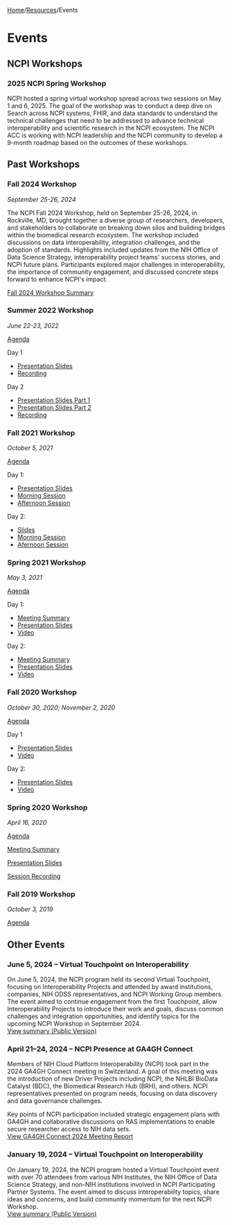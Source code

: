 [Home](https://github.com/NIH-NCPI)/[Resources](README.md)/Events

# Events

## NCPI Workshops
### 2025 NCPI Spring Workshop
NCPI hosted a spring virtual workshop spread across two sessions on May 1 and 6, 2025. The goal of the workshop was to conduct a deep dive on Search across NCPI systems, FHIR, and data standards to understand the technical challenges that need to be addressed to advance technical interoperability and scientific research in the NCPI ecosystem. The NCPI ACC is working with NCPI leadership and the NCPI community to develop a 9-month roadmap based on the outcomes of these workshops.


## Past Workshops
### Fall 2024 Workshop
*September 25-26, 2024*

The NCPI Fall 2024 Workshop, held on September 25-26, 2024, in Rockville, MD, brought together a diverse group of researchers, developers, and stakeholders to collaborate on breaking down silos and building bridges within the biomedical research ecosystem. The workshop included discussions on data interoperability, integration challenges, and the adoption of standards. Highlights included updates from the NIH Office of Data Science Strategy, interoperability project teams' success stories, and NCPI future plans. Participants explored major challenges in interoperability, the importance of community engagement, and discussed concrete steps forward to enhance NCPI's impact.

[Fall 2024 Workshop Summary](Fall%202024%20Workshop.md)

### Summer 2022 Workshop
*June 22-23, 2022*

[Agenda](Workshop_Resources/Agenda-NCPI_Spring2022_Virtual_Workshop.pdf) 

Day 1
* [Presentation Slides](Workshop_Resources/NCPI_Spring2022_Workshop-Day1-22JUN2022.pdf)
* [Recording](https://youtu.be/gw92xQQOPQ4) 

Day 2
* [Presentation Slides Part 1](Workshop_Resources/NCPI-Spring-2022-Workshop-Day-2-Part-1.pdf)  
* [Presentation Slides Part 2](Workshop_Resources/NCPI-Spring-2022-Workshop-Day-2-Part-2.pdf) 
* [Recording](https://youtu.be/N8RLWqA5U40) 


### Fall 2021 Workshop
*October 5, 2021*

[Agenda](Workshop_Resources/Fall-2021-Workshop-Agenda.pdf)

Day 1:
* [Presentation Slides](Workshop_Resources/Fall-2021-Workshop-Slides-Day-1.pdf) 
* [Morning Session](https://youtu.be/FUpb7VEzJ24) 
* [Afternoon Session](https://youtu.be/_1Y3Rw6uI8c) 

Day 2: 
  * [Slides](Workshop_Resources/Fall-2021-Workshop-Slides-Day-2.pdf)  
  * [Morning Session](https://www.youtube.com/watch?v=2wBZ_2L9HBE)  
  * [Afernoon Session](https://www.youtube.com/watch?v=svZPWdGT03g)

### Spring 2021 Workshop
*May 3, 2021*

[Agenda](Workshop_Resources/Spring-2021-Workshop-Agenda.pdf)

Day 1:
* [Meeting Summary](Workshop_Resources/Spring-2021-Day-1-Summary.pdf)
* [Presentation Slides](Workshop_Resources/Spring-2021-Day-1-Slides.pdf)
* [Video](https://cbiit.webex.com/recordingservice/sites/cbiit/recording/8899a02f8e4e1039b7ef00505681aa7a/playback)

Day 2:
* [Meeting Summary](Workshop_Resources/Spring-2021-Day-2-Summary.pdf)
* [Presentation Slides](Workshop_Resources/Spring-2021-Day-2-Slides.pdf)
* [Video](https://cbiit.webex.com/recordingservice/sites/cbiit/recording/e403162f8f171039adbf0050568cfa13/playback)


### Fall 2020 Workshop
*October 30, 2020; November 2, 2020*

[Agenda](Workshop_Resources/Fall-2020-Workshop-Agenda.pdf) 

Day 1
* [Presentation Slides](Workshop_Resources/Fall-2020-Day-1.pdf)
* [Video](https://youtu.be/8HAxEvakPtk)

Day 2: 
* [Presentation Slides](Workshop_Resources/Fall-2020-Day-2.pdf)
* [Video](https://youtu.be/Tzs1N30q5Z0)


### Spring 2020 Workshop
*April 16, 2020*

[Agenda](Workshop_Resources/Spring-2020-Workshop-Agenda.pdf)

[Meeting Summary](Workshop_Resources/Spring-2020-Workshop-Summary.pdf)

[Presentation Slides](Workshop_Resources/Spring-2020-Presentation-Slides.pdf)

[Session Recording](https://drive.google.com/file/d/1sk35jfEl6RDApApJIRawfof5wkXpU5O1/view)

### Fall 2019 Workshop
*October 3, 2019*

[Agenda](Workshop_Resources/Fall-2019-Workshop-Agenda.pdf)

## Other Events

### June 5, 2024 – Virtual Touchpoint on Interoperability
On June 5, 2024, the NCPI program held its second Virtual Touchpoint, focusing on Interoperability Projects and attended by award institutions, companies, NIH ODSS representatives, and NCPI Working Group members. The event aimed to continue engagement from the first Touchpoint, allow Interoperability Projects to introduce their work and goals, discuss common challenges and integration opportunities, and identify topics for the upcoming NCPI Workshop in September 2024.  
[View summary (Public Version)](Workshop_Resources/NCPI_Virtual_Touchpoint_June_2024_Readout.pdf)

### April 21–24, 2024 – NCPI Presence at GA4GH Connect
Members of NIH Cloud Platform Interoperability (NCPI) took part in the 2024 GA4GH Connect meeting in Switzerland. A goal of this meeting was the introduction of new Driver Projects including NCPI, the NHLBI BioData Catalyst (BDC), the Biomedical Research Hub (BRH), and others. NCPI representatives presented on program needs, focusing on data discovery and data governance challenges.

Key points of NCPI participation included strategic engagement plans with GA4GH and collaborative discussions on RAS implementations to enable secure researcher access to NIH data sets.  
[View GA4GH Connect 2024 Meeting Report](Workshop_Resources/GA4GH_Connect_2024_Meeting_Report.pdf)

### January 19, 2024 – Virtual Touchpoint on Interoperability
On January 19, 2024, the NCPI program hosted a Virtual Touchpoint event with over 70 attendees from various NIH Institutes, the NIH Office of Data Science Strategy, and non-NIH institutions involved in NCPI Participating Partner Systems. The event aimed to discuss interoperability topics, share ideas and concerns, and build community momentum for the next NCPI Workshop.  
[View summary (Public Version)](Workshop_Resources/NCPI_Virtual_Touchpoint_January_2024_Readout.pdf)
